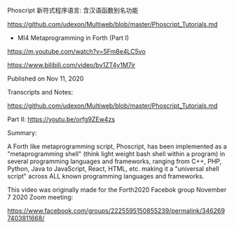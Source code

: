 Phoscript 新符式程序语言: 含汉语函数别名功能

https://github.com/udexon/Multiweb/blob/master/Phoscript_Tutorials.md

- MI4 Metaprogramming in Forth (Part I)

https://m.youtube.com/watch?v=5Fm8e4LC5vo

https://www.bilibili.com/video/bv1ZT4y1M7ir

Published on Nov 11, 2020

Transcripts and Notes:

https://github.com/udexon/Multiweb/blob/master/Phoscript_Tutorials.md

Part II: https://youtu.be/orfg9ZEw4zs

Summary:

A Forth like metaprogramming script, Phoscript, has been implemented as a "metaprogramming shell" (think light weight bash shell within a program) in several programming languages and frameworks, ranging from C++, PHP, Python, Java to JavaScript, React, HTML, etc. making it a "universal shell script" across ALL known programming languages and frameworks.

This video was originally made for the Forth2020 Facebok group November 7 2020 Zoom meeting:

https://www.facebook.com/groups/2225595150855239/permalink/3462697403811668/
